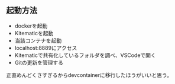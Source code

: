 ## 起動方法

- dockerを起動
- Kitematicを起動
- 当該コンテナを起動
- localhost:8889にアクセス
- Kitematicで共有化しているフォルダを調べ、VSCodeで開く
- Gitの更新を管理する


正直めんどくさすぎるからdevcontainerに移行したほうがいいと思う。